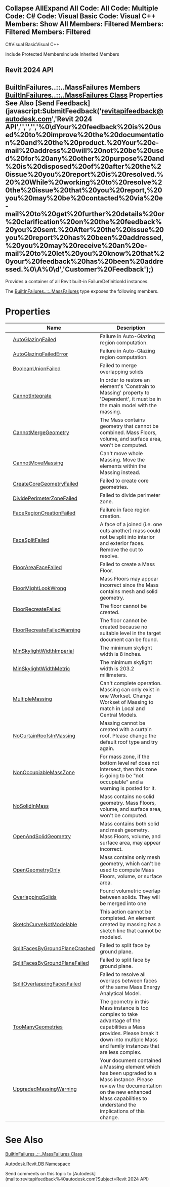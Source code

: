 ﻿

Collapse AllExpand All Code: All Code: Multiple Code: C# Code: Visual Basic Code: Visual C++  Members: Show All Members: Filtered Members: Filtered Members: Filtered   
---  
  
C#Visual BasicVisual C++

Include Protected MembersInclude Inherited Members

Revit 2024 API  
---  
BuiltInFailures..::..MassFailures Members  
[BuiltInFailures..::..MassFailures Class](c9804646-1735-fe87-b758-a466adf5eae8.md) Properties See Also [Send Feedback](javascript:SubmitFeedback\('revitapifeedback@autodesk.com','Revit 2024 API','','','','%0\\dYour%20feedback%20is%20used%20to%20improve%20the%20documentation%20and%20the%20product.%20Your%20e-mail%20address%20will%20not%20be%20used%20for%20any%20other%20purpose%20and%20is%20disposed%20of%20after%20the%20issue%20you%20report%20is%20resolved.%20%20While%20working%20to%20resolve%20the%20issue%20that%20you%20report,%20you%20may%20be%20contacted%20via%20e-mail%20to%20get%20further%20details%20or%20clarification%20on%20the%20feedback%20you%20sent.%20After%20the%20issue%20you%20report%20has%20been%20addressed,%20you%20may%20receive%20an%20e-mail%20to%20let%20you%20know%20that%20your%20feedback%20has%20been%20addressed.%0\\A%0\\d','Customer%20Feedback'\);)  
---  
  
Provides a container of all Revit built-in FailureDefinitionId instances.

The [BuiltInFailures..::..MassFailures](c9804646-1735-fe87-b758-a466adf5eae8.md) type exposes the following members.

# Properties

|  | Name | Description |
| --- | --- | --- |
|  | [AutoGlazingFailed](4c14fd5d-451f-2a8e-bba8-0b21f1af9697.md) | Failure in Auto-Glazing region computation. |
|  | [AutoGlazingFailedError](67a7ff7f-ebea-b3ad-6af2-2cad9ee03073.md) | Failure in Auto-Glazing region computation. |
|  | [BooleanUnionFailed](41506bc2-9d2a-5a0d-bd79-814241c15d67.md) | Failed to merge overlapping solids |
|  | [CannotIntegrate](14063952-52cc-bc54-2716-3266f44ff7b3.md) | In order to restore an element's 'Constrain to Massing' property to 'Dependent', it must be in the main model with the massing. |
|  | [CannotMergeGeometry](3d161566-8205-4056-521f-b0a868290170.md) | The Mass contains geometry that cannot be combined. Mass Floors, volume, and surface area, won't be computed. |
|  | [CannotMoveMassing](c72dc4d9-ec06-b938-d43c-ab00e06581ef.md) | Can't move whole Massing. Move the elements within the Massing instead. |
|  | [CreateCoreGeometryFailed](029f4cf1-6c95-745a-7ff9-ed65b20ef35c.md) | Failed to create core geometries. |
|  | [DividePerimeterZoneFailed](4220bc7d-1430-03ae-3bca-d34c2ef88e0a.md) | Failed to divide perimeter zone. |
|  | [FaceRegionCreationFailed](a233005d-9ca5-d3d2-abcf-caf375c39d4e.md) | Failure in face region creation. |
|  | [FaceSplitFailed](d052b690-ccde-a7c4-27ae-c2ddb8c0f5ea.md) | A face of a joined (i.e. one cuts another) mass could not be split into interior and exterior faces. Remove the cut to resolve. |
|  | [FloorAreaFaceFailed](3111f259-14ef-0ff0-d5b2-98c04498fbe2.md) | Failed to create a Mass Floor. |
|  | [FloorMightLookWrong](cc2215ff-d9a2-6e2f-adcd-5d7d4314efc5.md) | Mass Floors may appear incorrect since the Mass contains mesh and solid geometry. |
|  | [FloorRecreateFailed](de55d6ab-1f3c-1b93-a841-2604cca63c9b.md) | The floor cannot be created. |
|  | [FloorRecreateFailedWarning](fbbaaf4f-e89a-3190-f023-14c48eafa48f.md) | The floor cannot be created because no suitable level in the target document can be found. |
|  | [MinSkylightWidthImperial](f533a8f0-2a16-2da5-264f-f5ae656b968b.md) | The minimum skylight width is 8 inches. |
|  | [MinSkylightWidthMetric](b8502ecf-a427-12a3-5ae8-2e22a1342c26.md) | The minimum skylight width is 203.2 millimeters. |
|  | [MultipleMassing](2abfd436-511a-f8b2-7ac9-f0fdb86ef896.md) | Can't complete operation. Massing can only exist in one Workset. Change Workset of Massing to match in Local and Central Models. |
|  | [NoCurtainRoofsInMassing](cd995395-8169-3d87-6564-acd711c91378.md) | Massing cannot be created with a curtain roof. Please change the default roof type and try again. |
|  | [NonOccupiableMassZone](30176548-db94-de41-7049-c177f1a890bc.md) | For mass zone, if the bottom level ref does not intersect, then this zone is going to be "not occupiable" and a warning is posted for it. |
|  | [NoSolidInMass](d8b6d10d-fbb6-c6ac-7b38-6d6c1a00ff38.md) | Mass contains no solid geometry. Mass Floors, volume, and surface area, won't be computed. |
|  | [OpenAndSolidGeometry](9a9234c1-eb45-6067-8506-f8eda5e4c581.md) | Mass contains both solid and mesh geometry. Mass Floors, volume, and surface area, may appear incorrect. |
|  | [OpenGeometryOnly](1ebe908e-59e6-15ba-39ac-1ff9cdcf1ea0.md) | Mass contains only mesh geometry, which can't be used to compute Mass Floors, volume, or surface area. |
|  | [OverlappingSolids](a345a348-5832-254c-b2f0-35d41cba98c8.md) | Found volumetric overlap between solids. They will be merged into one |
|  | [SketchCurveNotModelable](748df7c1-e34e-aa8c-d29f-3b472d7815f1.md) | This action cannot be completed. An element created by massing has a sketch line that cannot be modeled. |
|  | [SplitFacesByGroundPlaneCrashed](b8a1c132-8378-5604-b3d2-6730ef0929c4.md) | Failed to split face by ground plane. |
|  | [SplitFacesByGroundPlaneFailed](47f2c42c-d634-2273-1116-cbc86019eebf.md) | Failed to split face by ground plane. |
|  | [SplitOverlappingFacesFailed](d8768ea5-e9a1-4a1b-086a-e1f370a30cfe.md) | Failed to resolve all overlaps between faces of the same Mass Energy Analytical Model. |
|  | [TooManyGeometries](e5d4f5b0-96ab-6adc-1d5f-72f2508d2d3e.md) | The geometry in this Mass instance is too complex to take advantage of the capabilities a Mass provides. Please break it down into multiple Mass and family instances that are less complex. |
|  | [UpgradedMassingWarning](957336d8-f598-32ef-dd26-202740e50bf4.md) | Your document contained a Massing element which has been upgraded to a Mass instance. Please review the documentation on the new enhanced Mass capabilities to understand the implications of this change. |
  
# See Also

[BuiltInFailures..::..MassFailures Class](c9804646-1735-fe87-b758-a466adf5eae8.md)

[Autodesk.Revit.DB Namespace](87546ba7-461b-c646-cbb1-2cb8f5bff8b2.md)

Send comments on this topic to [Autodesk](mailto:revitapifeedback%40autodesk.com?Subject=Revit 2024 API)